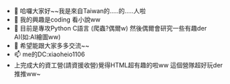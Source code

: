 - 👋 哈囉大家好~~我是來自Taiwan的.....的.....人啦
- 👀 我的興趣是coding 看小說ww
- 🌱 目前是專攻Python C語言 (爬蟲?偶爾w) 然後偶爾會研究一些有趣der AI(如:AI繪圖ww)
- 💞️ 希望能跟大家多多交流~~
- 📫 me的DC:xiaoheio1106
- 上完成大的資工營(請資援收營)覺得HTML超有趣的啦ww 這個營隊超好玩der 推推ww~

<!---
LittleBlack0001/LittleBlack0001 is a ✨ special ✨ repository because its `README.md` (this file) appears on your GitHub profile.
You can click the Preview link to take a look at your changes.
--->
